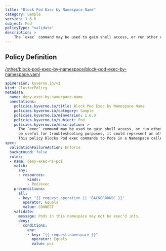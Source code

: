 ```yaml
---
title: "Block Pod Exec by Namespace Name"
category: Sample
version: 1.6.0
subject: Pod
policyType: "validate"
description: >
    The `exec` command may be used to gain shell access, or run other commands, in a Pod's container. While this can be useful for troubleshooting purposes, it could represent an attack vector and is discouraged. This policy blocks Pod exec commands to Pods in a Namespace called `pci`.
---
```


## Policy Definition
<a href="https://github.com/kyverno/policies/raw/main//other/block-pod-exec-by-namespace/block-pod-exec-by-namespace.yaml" target="-blank">/other/block-pod-exec-by-namespace/block-pod-exec-by-namespace.yaml</a>

```yaml
apiVersion: kyverno.io/v1
kind: ClusterPolicy
metadata:
  name: deny-exec-by-namespace-name
  annotations:
    policies.kyverno.io/title: Block Pod Exec by Namespace Name
    policies.kyverno.io/category: Sample
    policies.kyverno.io/minversion: 1.6.0
    policies.kyverno.io/subject: Pod
    policies.kyverno.io/description: >-
      The `exec` command may be used to gain shell access, or run other commands, in a Pod's container. While this can
      be useful for troubleshooting purposes, it could represent an attack vector and is discouraged.
      This policy blocks Pod exec commands to Pods in a Namespace called `pci`.
spec:
  validationFailureAction: Enforce
  background: false
  rules:
  - name: deny-exec-ns-pci
    match:
      any:
      - resources:
          kinds:
          - Pod/exec
    preconditions:
      all:
      - key: "{{ request.operation || 'BACKGROUND' }}"
        operator: Equals
        value: CONNECT
    validate:
      message: Pods in this namespace may not be exec'd into.
      deny:
        conditions:
          any:
          - key: "{{ request.namespace }}"
            operator: Equals
            value: pci

```
